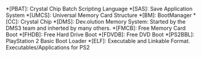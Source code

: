 *[PBAT]: Crystal Chip Batch Scripting Language
*[SAS]: Save Application System
*[UMCS]: Universal Memory Card Structure
*[BM]: BootManager
*[CC]: Crystal Chip
*[DMS]: Dev.olution Memory System: Started by the DMS3 team and inherted by many others.
*[FMCB]: Free Memory Card Boot
*[FHDB]: Free Hard Drive Boot
*[FDVDB]: Free DVD Boot
*[PS2BBL]: PlayStation 2 Basic Boot Loader
*[ELF]: Executable and Linkable Format. Executables/Applications for PS2